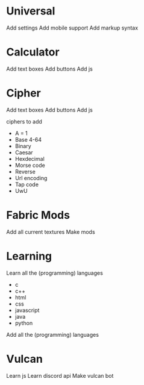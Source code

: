 # Universal
Add settings
Add mobile support
Add markup syntax

# Calculator
Add text boxes
Add buttons
Add js

# Cipher
Add text boxes
Add buttons
Add js

ciphers to add
- A = 1
- Base 4-64
- Binary
- Caesar
- Hexdecimal
- Morse code
- Reverse
- Url encoding
- Tap code
- UwU

# Fabric Mods
Add all current textures
Make mods

# Learning
Learn all the (programming) languages
- c
- c++
- html
- css
- javascript
- java
- python

Add all the (programming) languages

# Vulcan
Learn js
Learn discord api
Make vulcan bot